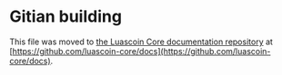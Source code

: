 Gitian building
================

This file was moved to [the Luascoin Core documentation repository](https://github.com/luascoin-core/docs/blob/master/gitian-building.md) at [https://github.com/luascoin-core/docs](https://github.com/luascoin-core/docs).
